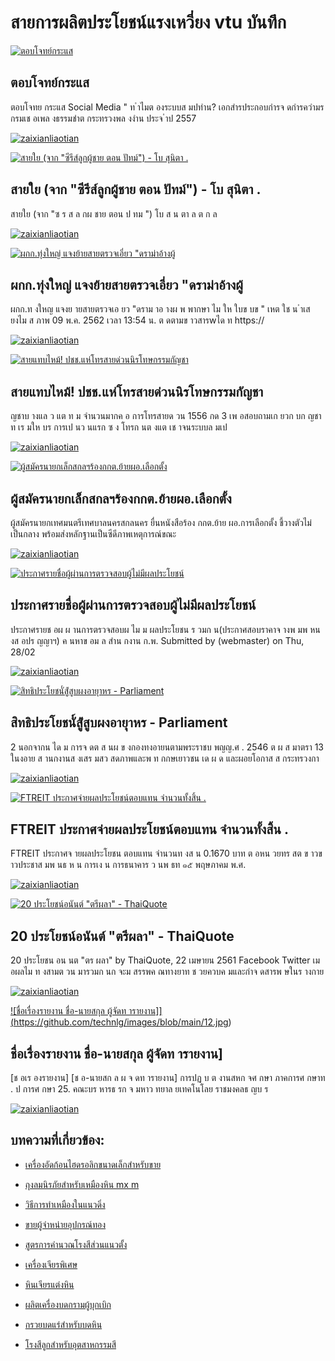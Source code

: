 # สายการผลิตประโยชน์แรงเหวี่ยง vtu บันทึก
<a href="https://mnn.zoosnet.net/LR/Chatpre.aspx?id=MNN94995150&p=https://topgrinding.com/" target="_blank">![ตอบโจทย์กระแส](https://github.com/technlg/images/blob/main/41.jpg)</a>
## ตอบโจทย์กระแส
ตอบโจทย กระแส Social Media " ท ำไมต องระบบส มปทำน? เอกสำรประกอบกำรจ ดกำรควำมร กรมเช อเพล งธรรมชำต กระทรวงพล งงำน ประจ ำป 2557
<a href="https://mnn.zoosnet.net/LR/Chatpre.aspx?id=MNN94995150&p=https://topgrinding.com/" target="_blank"><img src="https://github.com/technlg/images/raw/main/chat11.jpg" alt="zaixianliaotian"/></a><a href="//whatsapp.shibangsoft.com/WhatsApp.php" ><img src="https://github.com/technlg/images/raw/main/chat11.png" alt=""></a>
<a href="https://mnn.zoosnet.net/LR/Chatpre.aspx?id=MNN94995150&p=https://topgrinding.com/" target="_blank">![สายใย (จาก "ซีรีส์ลูกผู้ชาย ตอน ปัทม์") - โบ สุนิตา .](https://github.com/technlg/images/blob/main/64.jpg)</a>
## สายใย (จาก "ซีรีส์ลูกผู้ชาย ตอน ปัทม์") - โบ สุนิตา .
สายใย (จาก "ซ ร ส ล กผ ชาย ตอน ป ทม ") โบ ส น ตา ล ต ก ล
<a href="https://mnn.zoosnet.net/LR/Chatpre.aspx?id=MNN94995150&p=https://topgrinding.com/" target="_blank"><img src="https://github.com/technlg/images/raw/main/chat11.jpg" alt="zaixianliaotian"/></a><a href="//whatsapp.shibangsoft.com/WhatsApp.php" ><img src="https://github.com/technlg/images/raw/main/chat11.png" alt=""></a>
<a href="https://mnn.zoosnet.net/LR/Chatpre.aspx?id=MNN94995150&p=https://topgrinding.com/" target="_blank">![ผกก.ทุ่งใหญ่ แจงย้ายสายตรวจเอี่ยว "ดราม่าอ้างผู้ ](https://github.com/technlg/images/blob/main/12.jpg)</a>
## ผกก.ทุ่งใหญ่ แจงย้ายสายตรวจเอี่ยว "ดราม่าอ้างผู้ 
ผกก.ท งใหญ แจงย ายสายตรวจเอ ยว "ดราม าอ างผ พ พากษา ไม ให ใบข บข " เหต ใช น ำเส ยงไม ส ภาพ 09 พ.ค. 2562 เวลา 13:54 น. ต ดตามข าวสารwได ท https:// 
<a href="https://mnn.zoosnet.net/LR/Chatpre.aspx?id=MNN94995150&p=https://topgrinding.com/" target="_blank"><img src="https://github.com/technlg/images/raw/main/chat11.jpg" alt="zaixianliaotian"/></a><a href="//whatsapp.shibangsoft.com/WhatsApp.php" ><img src="https://github.com/technlg/images/raw/main/chat11.png" alt=""></a>
<a href="https://mnn.zoosnet.net/LR/Chatpre.aspx?id=MNN94995150&p=https://topgrinding.com/" target="_blank">![สายแทบไหม้! ปชช.แห่โทรสายด่วนนิรโทษกรรมกัญชา](https://github.com/technlg/images/blob/main/7.jpg)</a>
## สายแทบไหม้! ปชช.แห่โทรสายด่วนนิรโทษกรรมกัญชา
ญชาบ างแล ว แต ท ม จำนวนมากค อ การโทรสายด วน 1556 กด 3 เพ อสอบถามเก ยวก บก ญชา ท เร มให บร การเป นว นแรก ซ ง โทรก นต งแต เช าจนระบบล มเป 
<a href="https://mnn.zoosnet.net/LR/Chatpre.aspx?id=MNN94995150&p=https://topgrinding.com/" target="_blank"><img src="https://github.com/technlg/images/raw/main/chat11.jpg" alt="zaixianliaotian"/></a><a href="//whatsapp.shibangsoft.com/WhatsApp.php" ><img src="https://github.com/technlg/images/raw/main/chat11.png" alt=""></a>
<a href="https://mnn.zoosnet.net/LR/Chatpre.aspx?id=MNN94995150&p=https://topgrinding.com/" target="_blank">![ผู้สมัครนายกเล็กสกลฯร้องกกต.ย้ายผอ.เลือกตั้ง](https://github.com/technlg/images/blob/main/4.jpg)</a>
## ผู้สมัครนายกเล็กสกลฯร้องกกต.ย้ายผอ.เลือกตั้ง
ผู้สมัครนายกเทศมนตรีเทศบาลนครสกลนคร ยื่นหนังสือร้อง กกต.ย้าย ผอ.การเลือกตั้ง ชี้วางตัวไม่เป็นกลาง พร้อมส่งหลักฐานเป็นซีดีภาพเหตุการณ์ขณะ 
<a href="https://mnn.zoosnet.net/LR/Chatpre.aspx?id=MNN94995150&p=https://topgrinding.com/" target="_blank"><img src="https://github.com/technlg/images/raw/main/chat11.jpg" alt="zaixianliaotian"/></a><a href="//whatsapp.shibangsoft.com/WhatsApp.php" ><img src="https://github.com/technlg/images/raw/main/chat11.png" alt=""></a>
<a href="https://mnn.zoosnet.net/LR/Chatpre.aspx?id=MNN94995150&p=https://topgrinding.com/" target="_blank">![ประกาศรายชื่อผู้ผ่านการตรวจสอบผู้ไม่มีผลประโยชน์ ](https://github.com/technlg/images/blob/main/56.jpg)</a>
## ประกาศรายชื่อผู้ผ่านการตรวจสอบผู้ไม่มีผลประโยชน์ 
ประกาศรายช อผ ผ านการตรวจสอบผ ไม ม ผลประโยชน ร วมก น(ประกาศสอบราคาจ างพ มพ หน งส อปร ญญาฯ) ค นหาข อม ล สำน กงาน ก.พ. Submitted by (webmaster) on Thu, 28/02 
<a href="https://mnn.zoosnet.net/LR/Chatpre.aspx?id=MNN94995150&p=https://topgrinding.com/" target="_blank"><img src="https://github.com/technlg/images/raw/main/chat11.jpg" alt="zaixianliaotian"/></a><a href="//whatsapp.shibangsoft.com/WhatsApp.php" ><img src="https://github.com/technlg/images/raw/main/chat11.png" alt=""></a>
<a href="https://mnn.zoosnet.net/LR/Chatpre.aspx?id=MNN94995150&p=https://topgrinding.com/" target="_blank">![สิทธิประโยชนั์สํู้สูบผงอายุาหร - Parliament](https://github.com/technlg/images/blob/main/48.jpg)</a>
## สิทธิประโยชนั์สํู้สูบผงอายุาหร - Parliament
2 นอกจากน ได ม การจ ดต ส นผ ข งกองทงอายนตามพระราชบ พญญ.ศ . 2546 ต ผ ส มาตรา 13 ในงอาย ส านกงานส งเสร มสว สดภาพและพ ท กกษเยาวชน เด ผ ด และผอยโอกาส ส กระทรวงกา 
<a href="https://mnn.zoosnet.net/LR/Chatpre.aspx?id=MNN94995150&p=https://topgrinding.com/" target="_blank"><img src="https://github.com/technlg/images/raw/main/chat11.jpg" alt="zaixianliaotian"/></a><a href="//whatsapp.shibangsoft.com/WhatsApp.php" ><img src="https://github.com/technlg/images/raw/main/chat11.png" alt=""></a>
<a href="https://mnn.zoosnet.net/LR/Chatpre.aspx?id=MNN94995150&p=https://topgrinding.com/" target="_blank">![FTREIT ประกาศจ่ายผลประโยชน์ตอบแทน จำนวนทั้งสิ้น .](https://github.com/technlg/images/blob/main/33.jpg)</a>
## FTREIT ประกาศจ่ายผลประโยชน์ตอบแทน จำนวนทั้งสิ้น .
FTREIT ประกาศจ ายผลประโยชน ตอบแทน จำนวนท งส น 0.1670 บาท ต อหน วยทร สต ข าวข าวประชาส มพ นธ ห น การเง น การธนาคาร ว นพ ธท ๑๕ พฤษภาคม พ.ศ. 
<a href="https://mnn.zoosnet.net/LR/Chatpre.aspx?id=MNN94995150&p=https://topgrinding.com/" target="_blank"><img src="https://github.com/technlg/images/raw/main/chat11.jpg" alt="zaixianliaotian"/></a><a href="//whatsapp.shibangsoft.com/WhatsApp.php" ><img src="https://github.com/technlg/images/raw/main/chat11.png" alt=""></a>
<a href="https://mnn.zoosnet.net/LR/Chatpre.aspx?id=MNN94995150&p=https://topgrinding.com/" target="_blank">![20 ประโยชน์อนันต์ "ตรีผลา" - ThaiQuote](https://github.com/technlg/images/blob/main/17.jpg)</a>
## 20 ประโยชน์อนันต์ "ตรีผลา" - ThaiQuote
20 ประโยชน อน นต "ตร ผลา" by ThaiQuote, 22 เมษายน 2561 Facebook Twitter เม อผลไม ท งสามต วน มารวมก นก จะม สรรพค ณทางยาท ช วยควบค มและกำจ ดสารพ ษในร างกาย 
<a href="https://mnn.zoosnet.net/LR/Chatpre.aspx?id=MNN94995150&p=https://topgrinding.com/" target="_blank"><img src="https://github.com/technlg/images/raw/main/chat11.jpg" alt="zaixianliaotian"/></a><a href="//whatsapp.shibangsoft.com/WhatsApp.php" ><img src="https://github.com/technlg/images/raw/main/chat11.png" alt=""></a>
<a href="https://mnn.zoosnet.net/LR/Chatpre.aspx?id=MNN94995150&p=https://topgrinding.com/" target="_blank">![ชื่อเรื่องรายงาน ชื่อ-นายสกุล ผู้จัดท ารายงาน]](https://github.com/technlg/images/blob/main/12.jpg)</a>
## ชื่อเรื่องรายงาน ชื่อ-นายสกุล ผู้จัดท ารายงาน]
[ช อเร องรายงาน] [ช อ-นายสก ล ผ จ ดท ารายงาน] การปฏ บ ต งานสหก จศ กษา ภาคการศ กษาท . ป การศ กษา 25. คณะบร หารธ รก จ มหาว ทยาล ยเทคโนโลย ราชมงคลธ ญบ ร
<a href="https://mnn.zoosnet.net/LR/Chatpre.aspx?id=MNN94995150&p=https://topgrinding.com/" target="_blank"><img src="https://github.com/technlg/images/raw/main/chat11.jpg" alt="zaixianliaotian"/></a><a href="//whatsapp.shibangsoft.com/WhatsApp.php" ><img src="https://github.com/technlg/images/raw/main/chat11.png" alt=""></a>
## บทความที่เกี่ยวข้อง:
* [เครื่องอัดก้อนไฮดรอลิกขนาดเล็กสำหรับขาย](%E0%B9%80%E0%B8%84%E0%B8%A3%E0%B8%B7%E0%B9%88%E0%B8%AD%E0%B8%87%E0%B8%AD%E0%B8%B1%E0%B8%94%E0%B8%81%E0%B9%89%E0%B8%AD%E0%B8%99%E0%B9%84%E0%B8%AE%E0%B8%94%E0%B8%A3%E0%B8%AD%E0%B8%A5%E0%B8%B4%E0%B8%81%E0%B8%82%E0%B8%99%E0%B8%B2%E0%B8%94%E0%B9%80%E0%B8%A5%E0%B9%87%E0%B8%81%E0%B8%AA%E0%B8%B3%E0%B8%AB%E0%B8%A3%E0%B8%B1%E0%B8%9A%E0%B8%82%E0%B8%B2%E0%B8%A2.md)
* [ถุงลมนิรภัยสำหรับเหมืองหิน mx m](%E0%B8%96%E0%B8%B8%E0%B8%87%E0%B8%A5%E0%B8%A1%E0%B8%99%E0%B8%B4%E0%B8%A3%E0%B8%A0%E0%B8%B1%E0%B8%A2%E0%B8%AA%E0%B8%B3%E0%B8%AB%E0%B8%A3%E0%B8%B1%E0%B8%9A%E0%B9%80%E0%B8%AB%E0%B8%A1%E0%B8%B7%E0%B8%AD%E0%B8%87%E0%B8%AB%E0%B8%B4%E0%B8%99%20mx%20m.md)
* [วิธีการทำเหมืองในแนวดิ่ง](%E0%B8%A7%E0%B8%B4%E0%B8%98%E0%B8%B5%E0%B8%81%E0%B8%B2%E0%B8%A3%E0%B8%97%E0%B8%B3%E0%B9%80%E0%B8%AB%E0%B8%A1%E0%B8%B7%E0%B8%AD%E0%B8%87%E0%B9%83%E0%B8%99%E0%B9%81%E0%B8%99%E0%B8%A7%E0%B8%94%E0%B8%B4%E0%B9%88%E0%B8%87.md)
* [ขายผู้จำหน่ายอุปกรณ์ทอง](%E0%B8%82%E0%B8%B2%E0%B8%A2%E0%B8%9C%E0%B8%B9%E0%B9%89%E0%B8%88%E0%B8%B3%E0%B8%AB%E0%B8%99%E0%B9%88%E0%B8%B2%E0%B8%A2%E0%B8%AD%E0%B8%B8%E0%B8%9B%E0%B8%81%E0%B8%A3%E0%B8%93%E0%B9%8C%E0%B8%97%E0%B8%AD%E0%B8%87.md)
* [สูตรการคำนวณโรงสีส่วนแนวตั้ง](%E0%B8%AA%E0%B8%B9%E0%B8%95%E0%B8%A3%E0%B8%81%E0%B8%B2%E0%B8%A3%E0%B8%84%E0%B8%B3%E0%B8%99%E0%B8%A7%E0%B8%93%E0%B9%82%E0%B8%A3%E0%B8%87%E0%B8%AA%E0%B8%B5%E0%B8%AA%E0%B9%88%E0%B8%A7%E0%B8%99%E0%B9%81%E0%B8%99%E0%B8%A7%E0%B8%95%E0%B8%B1%E0%B9%89%E0%B8%87.md)
* [เครื่องเจียรพิเศษ](%E0%B9%80%E0%B8%84%E0%B8%A3%E0%B8%B7%E0%B9%88%E0%B8%AD%E0%B8%87%E0%B9%80%E0%B8%88%E0%B8%B5%E0%B8%A2%E0%B8%A3%E0%B8%9E%E0%B8%B4%E0%B9%80%E0%B8%A8%E0%B8%A9.md)
* [หินเจียรแต่งหิน](%E0%B8%AB%E0%B8%B4%E0%B8%99%E0%B9%80%E0%B8%88%E0%B8%B5%E0%B8%A2%E0%B8%A3%E0%B9%81%E0%B8%95%E0%B9%88%E0%B8%87%E0%B8%AB%E0%B8%B4%E0%B8%99.md)
* [ผลิตเครื่องบดกรามผู้บุกเบิก](%E0%B8%9C%E0%B8%A5%E0%B8%B4%E0%B8%95%E0%B9%80%E0%B8%84%E0%B8%A3%E0%B8%B7%E0%B9%88%E0%B8%AD%E0%B8%87%E0%B8%9A%E0%B8%94%E0%B8%81%E0%B8%A3%E0%B8%B2%E0%B8%A1%E0%B8%9C%E0%B8%B9%E0%B9%89%E0%B8%9A%E0%B8%B8%E0%B8%81%E0%B9%80%E0%B8%9A%E0%B8%B4%E0%B8%81.md)
* [กรวยบดแร่สำหรับบดหิน](%E0%B8%81%E0%B8%A3%E0%B8%A7%E0%B8%A2%E0%B8%9A%E0%B8%94%E0%B9%81%E0%B8%A3%E0%B9%88%E0%B8%AA%E0%B8%B3%E0%B8%AB%E0%B8%A3%E0%B8%B1%E0%B8%9A%E0%B8%9A%E0%B8%94%E0%B8%AB%E0%B8%B4%E0%B8%99.md)
* [โรงสีลูกสำหรับอุตสาหกรรมสี](%E0%B9%82%E0%B8%A3%E0%B8%87%E0%B8%AA%E0%B8%B5%E0%B8%A5%E0%B8%B9%E0%B8%81%E0%B8%AA%E0%B8%B3%E0%B8%AB%E0%B8%A3%E0%B8%B1%E0%B8%9A%E0%B8%AD%E0%B8%B8%E0%B8%95%E0%B8%AA%E0%B8%B2%E0%B8%AB%E0%B8%81%E0%B8%A3%E0%B8%A3%E0%B8%A1%E0%B8%AA%E0%B8%B5.md)
